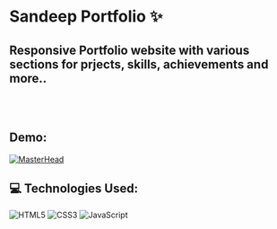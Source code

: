 # Sandeep Portfolio ✨
## Responsive Portfolio website with various sections for prjects, skills, achievements and more..

<br><br>
## Demo:
[![MasterHead](https://raw.githubusercontent.com/cryptic-technomage/s-sandeep-portfolio/master/demo-img.gif)](https://sage-beignet-3c92f1.netlify.app)

## 💻 Technologies Used:
![HTML5](https://img.shields.io/badge/html5-%23E34F26.svg?style=for-the-badge&logo=html5&logoColor=white)
![CSS3](https://img.shields.io/badge/css3-%231572B6.svg?style=for-the-badge&logo=css3&logoColor=white)
![JavaScript](https://img.shields.io/badge/javascript-%23323330.svg?style=for-the-badge&logo=javascript&logoColor=%23F7DF1E) 

